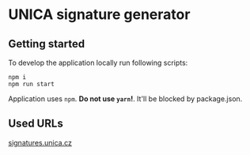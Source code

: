 # UNICA signature generator

## Getting started

To develop the application locally run following scripts:

```
npm i
npm run start
```

Application uses `npm`. 
**Do not use `yarn`!**. It'll be blocked by package.json.

## Used URLs

[signatures.unica.cz](https://signatures.unica.cz)
